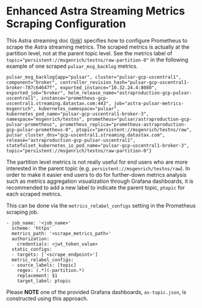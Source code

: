 # Enhanced Astra Streaming Metrics Scraping Configuration

This Astra streaming doc ([link](https://docs.datastax.com/en/streaming/astra-streaming/operations/astream-scrape-metrics.html#get-configuration-file-from-astra-streaming)) specifies how to configure Prometheus to scrape the Astra streaming metrics. The scraped metrics is actually at the partition level, not at the parent topic level. See the metrics label of `topic="persistent://msgenrich/testns/raw-partition-0"` in the following example of one scraped `pulsar_msg_backlog` metrics.
```
pulsar_msg_backlog{app="pulsar", cluster="pulsar-gcp-uscentral1", component="broker", controller_revision_hash="pulsar-gcp-uscentral1-broker-787c64647f", exported_instance="10.32.24.4:8080", exported_job="broker", helm_release_name="astraproduction-gcp-pulsar-uscentral1", instance="prometheus-gcp-uscentral1.streaming.datastax.com:443", job="astra-pulsar-metrics-msgenrich", kubernetes_namespace="pulsar", kubernetes_pod_name="pulsar-gcp-uscentral1-broker-3", namespace="msgenrich/testns", prometheus="pulsar/astraproduction-gcp-pulsar-prometheus", prometheus_replica="prometheus-astraproduction-gcp-pulsar-prometheus-0", ptopic="persistent://msgenrich/testns/raw", pulsar_cluster_dns="gcp-uscentral1.streaming.datastax.com", release="astraproduction-gcp-pulsar-uscentral1", statefulset_kubernetes_io_pod_name="pulsar-gcp-uscentral1-broker-3", topic="persistent://msgenrich/testns/raw-partition-0"}
```

The partition level metrics is not really useful for end users who are more interested in the parent topic (e.g. `persistent://msgenrich/testns/raw`). In order to make it easier end users to do for further-down metrics analysis such as metrics aggregation visualization through Grafana dashboards, it is recommended to add a new label to indicate the parent topic, `ptopic` for each scraped metrics. 

This can be done via the `metrics_relabel_configs` setting in the Prometheus scraping job.
```
- job_name: '<job_name>'
  scheme: 'https'
  metrics_path: '<scrape_metrics_path>'
  authorization:
    credentials: <jwt_token_value>
  static_configs:
  - targets: ['<scrape_endpoint>']
  metric_relabel_configs:
  - source_labels: [topic]
    regex: (.*)(-partition.*)
    replacement: $1
    target_label: ptopic
```

Please **NOTE** one of the provided Grafana dashboards, `as-topic.json`, is constructed using this approach.